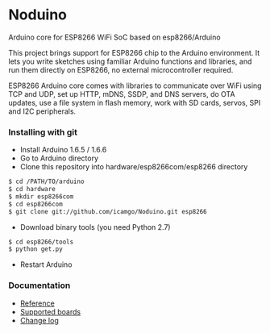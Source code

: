 Noduino
===========================================

Arduino core for ESP8266 WiFi SoC based on esp8266/Arduino

This project brings support for ESP8266 chip to the Arduino environment. It lets you write sketches using familiar Arduino functions and libraries, and run them directly on ESP8266, no external microcontroller required.

ESP8266 Arduino core comes with libraries to communicate over WiFi using TCP and UDP, set up HTTP, mDNS, SSDP, and DNS servers, do OTA updates, use a file system in flash memory, work with SD cards, servos, SPI and I2C peripherals.

### Installing with git

- Install Arduino 1.6.5 / 1.6.6
- Go to Arduino directory
- Clone this repository into hardware/esp8266com/esp8266 directory
```bash
$ cd /PATH/TO/arduino
$ cd hardware
$ mkdir esp8266com
$ cd esp8266com
$ git clone git://github.com/icamgo/Noduino.git esp8266
```
- Download binary tools (you need Python 2.7)
```bash
$ cd esp8266/tools
$ python get.py
```
- Restart Arduino

### Documentation

- [Reference](doc/reference.md)
- [Supported boards](doc/boards.md)
- [Change log](doc/changes.md)

